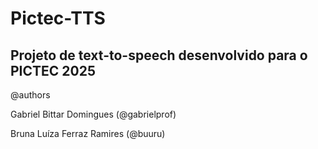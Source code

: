 # Pictec-TTS
Projeto de text-to-speech desenvolvido para o PICTEC 2025
-
@authors

Gabriel Bittar Domingues (@gabrielprof)

Bruna Luíza Ferraz Ramires (@buuru)